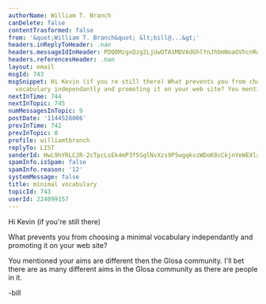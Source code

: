 ```yaml
---
authorName: William T. Branch
canDelete: false
contentTrasformed: false
from: '&quot;William T. Branch&quot; &lt;bill@...&gt;'
headers.inReplyToHeader: .nan
headers.messageIdInHeader: PDQ0MzgxQzg2LjUwOTA1MDVAdGhlYnJhbmNoaGVhcnRoLm5ldD4=
headers.referencesHeader: .nan
layout: email
msgId: 743
msgSnippet: Hi Kevin (if you re still there) What prevents you from choosing a minimal
  vocabulary independantly and promoting it on your web site? You mentioned your aims
nextInTime: 744
nextInTopic: 745
numMessagesInTopic: 9
postDate: '1144528006'
prevInTime: 742
prevInTopic: 0
profile: williamtbranch
replyTo: LIST
senderId: HwL9hYRLCJR-2cTpcLsEk4mP3f5SqlNvXzs9P5wgqkvzWDoK8cCkjnYeWEXlaRIRZYzN72Xkgm5i7CAchSWZWx58f9dMJeCOt1vikqU1f93TsAS8-A
spamInfo.isSpam: false
spamInfo.reason: '12'
systemMessage: false
title: minimal vocabulary
topicId: 743
userId: 224099157
---
```


Hi Kevin (if you're still there)

What prevents you from choosing a minimal vocabulary independantly and 
promoting it on your web site?

You mentioned your aims are different then the Glosa community. I'll bet 
there are as many different aims in the Glosa community as there are 
people in it.

-bill


